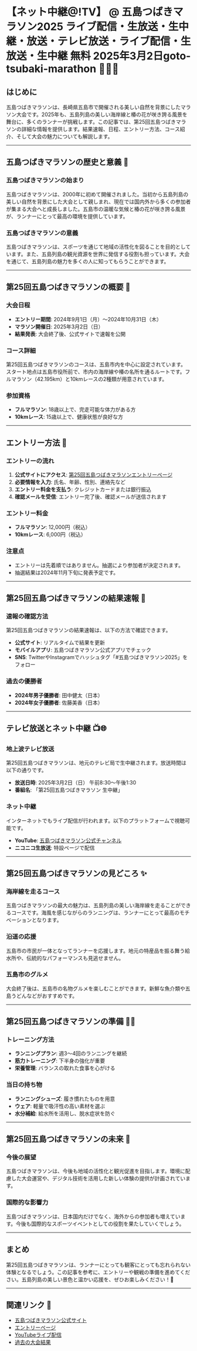 # 【ネット中継@!TV】 @ 五島つばきマラソン2025 ライブ配信・生放送・生中継・放送・テレビ放送・ライブ配信・生放送・生中継 無料 2025年3月2日goto-tsubaki-marathon 🏃‍♂️🌺

## はじめに
五島つばきマラソンは、長崎県五島市で開催される美しい自然を背景にしたマラソン大会です。2025年も、五島列島の美しい海岸線と椿の花が咲き誇る風景を舞台に、多くのランナーが挑戦します。この記事では、第25回五島つばきマラソンの詳細な情報を提供します。結果速報、日程、エントリー方法、コース紹介、そして大会の魅力についても解説します。

---

## 五島つばきマラソンの歴史と意義 🏅

### 五島つばきマラソンの始まり
五島つばきマラソンは、2000年に初めて開催されました。当初から五島列島の美しい自然を背景にした大会として親しまれ、現在では国内外から多くの参加者が集まる大会へと成長しました。五島市の温暖な気候と椿の花が咲き誇る風景が、ランナーにとって最高の環境を提供しています。

### 五島つばきマラソンの意義
五島つばきマラソンは、スポーツを通じて地域の活性化を図ることを目的としています。また、五島列島の観光資源を世界に発信する役割も担っています。大会を通じて、五島列島の魅力を多くの人に知ってもらうことができます。

---

## 第25回五島つばきマラソンの概要 📜

### 大会日程
- **エントリー期間**: 2024年9月1日（月）～2024年10月31日（木）
- **マラソン開催日**: 2025年3月2日（日）
- **結果発表**: 大会終了後、公式サイトで速報を公開

### コース詳細
第25回五島つばきマラソンのコースは、五島市内を中心に設定されています。スタート地点は五島市役所前で、市内の海岸線や椿の名所を通るルートです。フルマラソン（42.195km）と10kmレースの2種類が用意されています。

### 参加資格
- **フルマラソン**: 18歳以上で、完走可能な体力がある方
- **10kmレース**: 15歳以上で、健康状態が良好な方

---

## エントリー方法 📝

### エントリーの流れ
1. **公式サイトにアクセス**: [第25回五島つばきマラソンエントリーページ](#)
2. **必要情報を入力**: 氏名、年齢、性別、連絡先など
3. **エントリー料金を支払う**: クレジットカードまたは銀行振込
4. **確認メールを受信**: エントリー完了後、確認メールが送信されます

### エントリー料金
- **フルマラソン**: 12,000円（税込）
- **10kmレース**: 6,000円（税込）

### 注意点
- エントリーは先着順ではありません。抽選により参加者が決定されます。
- 抽選結果は2024年11月下旬に発表予定です。

---

## 第25回五島つばきマラソンの結果速報 🚨

### 速報の確認方法
第25回五島つばきマラソンの結果速報は、以下の方法で確認できます。
- **公式サイト**: リアルタイムで結果を更新
- **モバイルアプリ**: 五島つばきマラソン公式アプリでチェック
- **SNS**: TwitterやInstagramでハッシュタグ「#五島つばきマラソン2025」をフォロー

### 過去の優勝者
- **2024年男子優勝者**: 田中健太（日本）
- **2024年女子優勝者**: 佐藤美香（日本）

---

## テレビ放送とネット中継 📺🌐

### 地上波テレビ放送
第25回五島つばきマラソンは、地元のテレビ局で生中継されます。放送時間は以下の通りです。
- **放送日時**: 2025年3月2日（日） 午前8:30～午後1:30
- **番組名**: 「第25回五島つばきマラソン 生中継」

### ネット中継
インターネットでもライブ配信が行われます。以下のプラットフォームで視聴可能です。
- **YouTube**: [五島つばきマラソン公式チャンネル](#)
- **ニコニコ生放送**: 特設ページで配信

---

## 第25回五島つばきマラソンの見どころ ✨

### 海岸線を走るコース
五島つばきマラソンの最大の魅力は、五島列島の美しい海岸線を走ることができるコースです。海風を感じながらのランニングは、ランナーにとって最高のモチベーションとなります。

### 沿道の応援
五島市の市民が一体となってランナーを応援します。地元の特産品を振る舞う給水所や、伝統的なパフォーマンスも見逃せません。

### 五島市のグルメ
大会終了後は、五島市の名物グルメを楽しむことができます。新鮮な魚介類や五島うどんなどがおすすめです。

---

## 第25回五島つばきマラソンの準備 🏋️‍♀️

### トレーニング方法
- **ランニングプラン**: 週3～4回のランニングを継続
- **筋力トレーニング**: 下半身の強化が重要
- **栄養管理**: バランスの取れた食事を心がける

### 当日の持ち物
- **ランニングシューズ**: 履き慣れたものを用意
- **ウェア**: 軽量で吸汗性の高い素材を選ぶ
- **水分補給**: 給水所を活用し、脱水症状を防ぐ

---

## 第25回五島つばきマラソンの未来 🔮

### 今後の展望
五島つばきマラソンは、今後も地域の活性化と観光促進を目指します。環境に配慮した大会運営や、デジタル技術を活用した新しい体験の提供が計画されています。

### 国際的な影響力
五島つばきマラソンは、日本国内だけでなく、海外からの参加者も増えています。今後も国際的なスポーツイベントとしての役割を果たしていくでしょう。

---

## まとめ
第25回五島つばきマラソンは、ランナーにとっても観客にとっても忘れられない体験となるでしょう。この記事を参考に、エントリーや観戦の準備を進めてください。五島列島の美しい景色と温かい応援を、ぜひお楽しみください！🎉

---

## 関連リンク 🔗
- [五島つばきマラソン公式サイト](#)
- [エントリーページ](#)
- [YouTubeライブ配信](#)
- [過去の大会結果](#)
